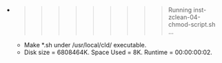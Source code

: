 * >>>>>>>>> Running inst-zclean-04-chmod-script.sh ...
  * Make *.sh under /usr/local/cld/ executable.
  * Disk size = 6808464K. Space Used = 8K. Runtime = 00:00:00:02.
